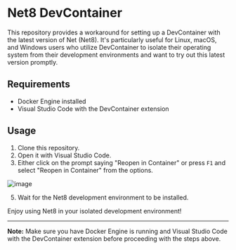 # Net8 DevContainer

This repository provides a workaround for setting up a DevContainer with the latest version of Net (Net8). It's particularly useful for Linux, macOS, and Windows users who utilize DevContainer to isolate their operating system from their development environments and want to try out this latest version promptly.

## Requirements

- Docker Engine installed
- Visual Studio Code with the DevContainer extension

## Usage

1. Clone this repository.
2. Open it with Visual Studio Code.
3. Either click on the prompt saying "Reopen in Container" or press `F1` and select "Reopen in Container" from the options.

![image](https://github.com/CodingToEat/devContainerNet8/assets/143816640/97e12fe6-5623-4b71-b6c6-67344dd538c2)

   
5. Wait for the Net8 development environment to be installed.

Enjoy using Net8 in your isolated development environment!

---

**Note:** Make sure you have Docker Engine is running and Visual Studio Code with the DevContainer extension before proceeding with the steps above.
